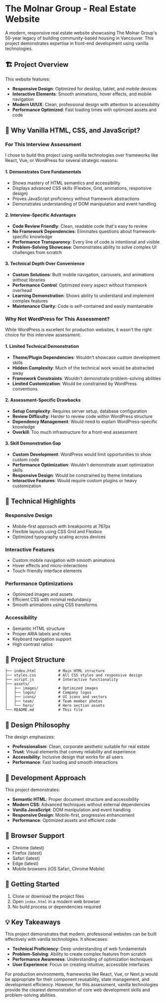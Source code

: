 # The Molnar Group - Real Estate Website

A modern, responsive real estate website showcasing The Molnar Group's 50-year legacy of building community-based housing in Vancouver. This project demonstrates expertise in front-end development using vanilla technologies.

## 🏗️ Project Overview

This website features:
- **Responsive Design**: Optimized for desktop, tablet, and mobile devices
- **Interactive Elements**: Smooth animations, hover effects, and mobile navigation
- **Modern UI/UX**: Clean, professional design with attention to accessibility
- **Performance Optimized**: Fast loading times with optimized assets and code

## 🎯 Why Vanilla HTML, CSS, and JavaScript?

### For This Interview Assessment

I chose to build this project using vanilla technologies over frameworks like React, Vue, or WordPress for several strategic reasons:

#### 1. **Demonstrates Core Fundamentals**
- Shows mastery of HTML semantics and accessibility
- Displays advanced CSS skills (Flexbox, Grid, animations, responsive design)
- Proves JavaScript proficiency without framework abstractions
- Demonstrates understanding of DOM manipulation and event handling

#### 2. **Interview-Specific Advantages**
- **Code Review Friendly**: Clean, readable code that's easy to review
- **No Framework Dependencies**: Eliminates questions about framework-specific knowledge
- **Performance Transparency**: Every line of code is intentional and visible
- **Problem-Solving Showcase**: Demonstrates ability to solve complex UI challenges from scratch

#### 3. **Technical Depth Over Convenience**
- **Custom Solutions**: Built mobile navigation, carousels, and animations without libraries
- **Performance Control**: Optimized every aspect without framework overhead
- **Learning Demonstration**: Shows ability to understand and implement complex features
- **Maintenance Clarity**: Code is self-contained and easily maintainable

### Why Not WordPress for This Assessment?

While WordPress is excellent for production websites, it wasn't the right choice for this interview assessment:

#### 1. **Limited Technical Demonstration**
- **Theme/Plugin Dependencies**: Wouldn't showcase custom development skills
- **Hidden Complexity**: Much of the technical work would be abstracted away
- **Framework Constraints**: Wouldn't demonstrate problem-solving abilities
- **Limited Customization**: Would be constrained by WordPress conventions

#### 2. **Assessment-Specific Drawbacks**
- **Setup Complexity**: Requires server setup, database configuration
- **Review Difficulty**: Harder to review code within WordPress structure
- **Dependency Management**: Would need to explain WordPress-specific knowledge
- **Overkill**: Too much infrastructure for a front-end assessment

#### 3. **Skill Demonstration Gap**
- **Custom Development**: WordPress would limit opportunities to show custom code
- **Performance Optimization**: Wouldn't demonstrate asset optimization skills
- **Responsive Design**: Would be constrained by theme limitations
- **Interactive Features**: Would require custom plugins or heavy customization

## 🚀 Technical Highlights

### Responsive Design
- Mobile-first approach with breakpoints at 767px
- Flexible layouts using CSS Grid and Flexbox
- Optimized typography scaling across devices

### Interactive Features
- Custom mobile navigation with smooth animations
- Hover effects and micro-interactions
- Touch-friendly interface elements

### Performance Optimizations
- Optimized images and assets
- Efficient CSS with minimal redundancy
- Smooth animations using CSS transforms

### Accessibility
- Semantic HTML structure
- Proper ARIA labels and roles
- Keyboard navigation support
- High contrast ratios

## 📁 Project Structure

```
├── index.html          # Main HTML structure
├── styles.css          # All CSS styles and responsive design
├── script.js           # Interactive functionality
├── assets/
│   ├── images/         # Optimized images
│   ├── logos/          # Company logos
│   ├── icons/          # UI icons and vectors
│   ├── team/           # Team member photos
│   └── hero/           # Hero section assets
└── README.md           # This file
```

## 🎨 Design Philosophy

The design emphasizes:
- **Professionalism**: Clean, corporate aesthetic suitable for real estate
- **Trust**: Visual elements that convey reliability and experience
- **Accessibility**: Inclusive design that works for all users
- **Performance**: Fast loading and smooth interactions

## 🔧 Development Approach

This project demonstrates:
- **Semantic HTML**: Proper document structure and accessibility
- **Modern CSS**: Advanced techniques without external dependencies
- **Vanilla JavaScript**: DOM manipulation and event handling
- **Responsive Design**: Mobile-first, progressive enhancement
- **Performance**: Optimized assets and efficient code

## 📱 Browser Support

- Chrome (latest)
- Firefox (latest)
- Safari (latest)
- Edge (latest)
- Mobile browsers (iOS Safari, Chrome Mobile)

## 🚀 Getting Started

1. Clone or download the project files
2. Open `index.html` in a modern web browser
3. No build process or dependencies required

## 💡 Key Takeaways

This project demonstrates that modern, professional websites can be built effectively with vanilla technologies. It showcases:

- **Technical Proficiency**: Deep understanding of web fundamentals
- **Problem-Solving**: Ability to create complex features from scratch
- **Performance Awareness**: Understanding of optimization techniques
- **User Experience**: Focus on creating intuitive, accessible interfaces

For production environments, frameworks like React, Vue, or Next.js would be appropriate for their component reusability, state management, and development efficiency. However, for this assessment, vanilla technologies provide the clearest demonstration of core web development skills and problem-solving abilities.
